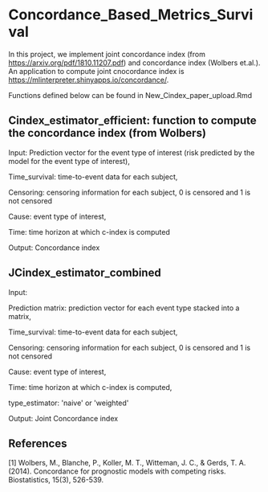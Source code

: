 # Concordance_Based_Metrics_Survival
In this project, we implement joint concordance index (from https://arxiv.org/pdf/1810.11207.pdf) and concordance index (Wolbers et.al.). An application to compute joint cnocordance index is https://mlinterpreter.shinyapps.io/concordance/. 

Functions defined below can be found in New_Cindex_paper_upload.Rmd

## Cindex_estimator_efficient: function to compute the concordance index (from Wolbers) 
Input: Prediction vector for the event type of interest (risk predicted by the model for the event type of interest), 

Time_survival: time-to-event data for each subject,  

Censoring: censoring information for each subject, 0 is censored and 1 is not censored

Cause: event type of interest, 

Time: time horizon at which c-index is computed

Output: Concordance index

## JCindex_estimator_combined 

Input: 

Prediction matrix: prediction vector for each event type stacked into a matrix, 

Time_survival: time-to-event data for each subject,  

Censoring: censoring information for each subject,  0 is censored and 1 is not censored

Cause: event type of interest, 

Time: time horizon at which c-index is computed, 

type_estimator: 'naive' or 'weighted'

Output: Joint Concordance index

## References

[1] Wolbers, M., Blanche, P., Koller, M. T., Witteman, J. C., & Gerds, T. A. (2014). Concordance for prognostic models with competing risks. Biostatistics, 15(3), 526-539.
